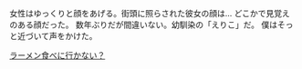 女性はゆっくりと顔をあげる。街頭に照らされた彼女の顔は...
どこかで見覚えのある顔だった。
数年ぶりだが間違いない。幼馴染の「えりこ」だ。
僕はそっと近づいて声をかけた。

[ラーメン食べに行かない？](../ramen/ramen.md)
